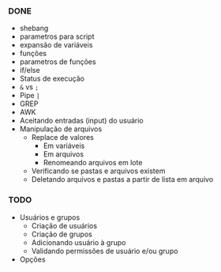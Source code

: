 ### DONE
- shebang
- parametros para script
- expansão de variáveis
- funções
- parametros de funções
- if/else
- Status de execução
- `&` vs `;`
- Pipe `|`
- GREP
- AWK
- Aceitando entradas (input) do usuário
- Manipulação de arquivos
    - Replace de valores
        - Em variáveis
        - Em arquivos
        - Renomeando arquivos em lote
    - Verificando se pastas e arquivos existem
    - Deletando arquivos e pastas a partir de lista em arquivo

### TODO
- Usuários e grupos
    - Criação de usuários
    - Criação de grupos
    - Adicionando usuário à grupo
    - Validando permissões de usuário e/ou grupo
- Opções
